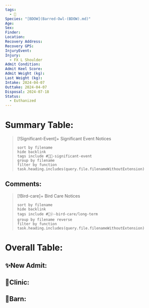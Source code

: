 ```yaml
---
tags:
  - 🦅
Species: "[BDOW](Barred-Owl-(BDOW).md)"
Age: 
Sex: 
Finder: 
Location: 
Recovery Address: 
Recovery GPS: 
InjuryEvent: 
Injury:
  - FX L Shoulder
Admit Condition: 
Admit Keel Score: 
Admit Weight (kg): 
Last Weight (kg): 
Intake: 2024-04-07
Outtake: 2024-04-07
Disposal: 2024-07-18
Status:
  - Euthanized
---
```


# Summary Table:

> [!Significant-Event]+ Significant Event Notices
>   ```tasks 
>   sort by filename
>   hide backlink
>   tags include #🦅💥-significant-event
>   group by filename 
>   filter by function task.heading.includes(query.file.filenameWithoutExtension)
>   ```

## Comments:

> [!Bird-care]+ Bird Care Notices
>   ```tasks 
>   sort by filename
>   hide backlink
>   tags include #🦅🩺-bird-care/long-term 
>   group by filename reverse
>   filter by function task.heading.includes(query.file.filenameWithoutExtension)
>   ```

# Overall Table:

## ✨New Admit:



## 🏥Clinic:



## 🏡Barn:


